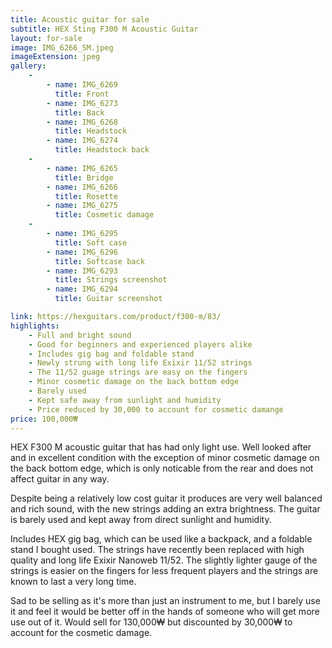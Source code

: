 ```yaml
---
title: Acoustic guitar for sale
subtitle: HEX Sting F300 M Acoustic Guitar
layout: for-sale
image: IMG_6266_SM.jpeg
imageExtension: jpeg
gallery:
    -
        - name: IMG_6269
          title: Front
        - name: IMG_6273
          title: Back
        - name: IMG_6268
          title: Headstock
        - name: IMG_6274
          title: Headstock back
    -
        - name: IMG_6265
          title: Bridge
        - name: IMG_6266
          title: Rosette
        - name: IMG_6275
          title: Cosmetic damage
    -
        - name: IMG_6295
          title: Soft case
        - name: IMG_6296
          title: Softcase back
        - name: IMG_6293
          title: Strings screenshot
        - name: IMG_6294
          title: Guitar screenshot

link: https://hexguitars.com/product/f300-m/83/
highlights:
    - Full and bright sound
    - Good for beginners and experienced players alike
    - Includes gig bag and foldable stand
    - Newly strung with long life Exixir 11/52 strings
    - The 11/52 guage strings are easy on the fingers
    - Minor cosmetic damage on the back bottom edge 
    - Barely used
    - Kept safe away from sunlight and humidity
    - Price reduced by 30,000 to account for cosmetic damange
price: 100,000₩
---
```


HEX F300 M acoustic guitar that has had only light use. Well looked after and in excellent condition with the exception of minor cosmetic damage on the back bottom edge, which is only noticable from the rear and does not affect guitar in any way.

Despite being a relatively low cost guitar it produces are very well balanced and rich sound, with the new strings adding an extra brightness. The guitar is barely used and kept away from direct sunlight and humidity.

Includes HEX gig bag, which can be used like a backpack, and a foldable stand I bought used. The strings have recently been replaced with high quality and long life Exixir Nanoweb 11/52. The slightly lighter gauge of the strings is easier on the fingers for less frequent players and the strings are known to last a very long time.

Sad to be selling as it's more than just an instrument to me, but I barely use it and feel it would be better off in the hands of someone who will get more use out of it. Would sell for 130,000₩ but discounted by 30,000₩ to account for the cosmetic damage.
